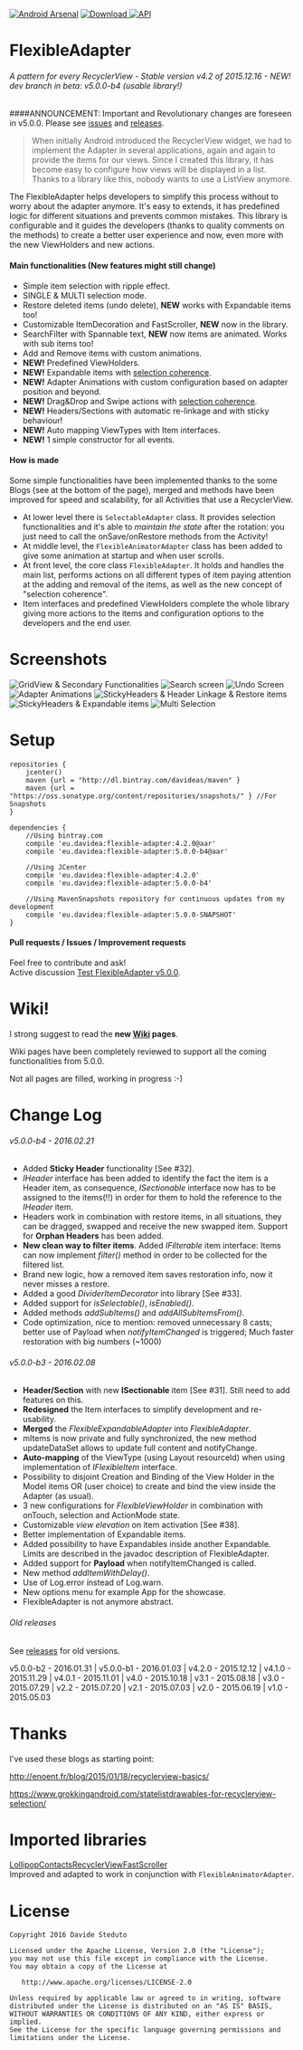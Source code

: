 [![Android Arsenal](https://img.shields.io/badge/Android%20Arsenal-FlexibleAdapter-green.svg?style=flat)](https://android-arsenal.com/details/1/2207) [![Download](https://api.bintray.com/packages/davideas/maven/flexible-adapter/images/download.svg) ](https://bintray.com/davideas/maven/flexible-adapter/_latestVersion) [![API](https://img.shields.io/badge/API-14%2B-brightgreen.svg?style=flat)](https://android-arsenal.com/api?level=14)

# FlexibleAdapter

###### A pattern for every RecyclerView - Stable version v4.2 of 2015.12.16 - NEW! dev branch in beta: v5.0.0-b4 (usable library!)

####ANNOUNCEMENT: Important and Revolutionary changes are foreseen in v5.0.0. Please see [issues](https://github.com/davideas/FlexibleAdapter/issues) and [releases](https://github.com/davideas/FlexibleAdapter/releases).

> When initially Android introduced the RecyclerView widget, we had to implement the Adapter in several applications, again and again to provide the items for our views. Since I created this library, it has become easy to configure how views will be displayed in a list. Thanks to a library like this, nobody wants to use a ListView anymore.

The FlexibleAdapter helps developers to simplify this process without to worry about the adapter anymore. It's easy to extends, it has predefined logic for different situations and prevents common mistakes.
This library is configurable and it guides the developers (thanks to quality comments on the methods) to create a better user experience and now, even more with the new ViewHolders and new actions.

#### Main functionalities (New features might still change)
* Simple item selection with ripple effect.
* SINGLE & MULTI selection mode.
* Restore deleted items (undo delete), **NEW** works with Expandable items too!
* Customizable ItemDecoration and FastScroller, **NEW** now in the library.
* SearchFilter with Spannable text, **NEW** now items are animated. Works with sub items too!
* Add and Remove items with custom animations.
* **NEW!** Predefined ViewHolders.
* **NEW!** Expandable items with <u>selection coherence</u>.
* **NEW!** Adapter Animations with custom configuration based on adapter position and beyond.
* **NEW!** Drag&Drop and Swipe actions with <u>selection coherence</u>.
* **NEW!** Headers/Sections with automatic re-linkage and with sticky behaviour!
* **NEW!** Auto mapping ViewTypes with Item interfaces.
* **NEW!** 1 simple constructor for all events.

#### How is made
Some simple functionalities have been implemented thanks to the some Blogs (see at the bottom of the page), merged and methods have been improved for speed and scalability, for all Activities that use a RecyclerView.

* At lower level there is `SelectableAdapter` class. It provides selection functionalities and it's able to _maintain the state_ after the rotation: you just need to call the onSave/onRestore methods from the Activity!
* At middle level, the `FlexibleAnimatorAdapter` class has been added to give some animation at startup and when user scrolls.
* At front level, the core class `FlexibleAdapter`. It holds and handles the main list, performs actions on all different types of item paying attention at the adding and removal of the items, as well as the new concept of "selection coherence".
* Item interfaces and predefined ViewHolders complete the whole library giving more actions to the items and configuration options to the developers and the end user.

# Screenshots
![GridView & Secondary Functionalities](/screenshots/gridview_secondary_functionalities.png)
![Search screen](/screenshots/search.png)
![Undo Screen](/screenshots/undo.png)
![Adapter Animations](/screenshots/adapter_animations.png)
![StickyHeaders & Header Linkage & Restore items](/screenshots/stickyheaders_headerlinkage_restoreitems.png)
![StickyHeaders & Expandable items](/screenshots/stickyheaders_expandableitems.png)
![Multi Selection](/screenshots/multi_selection.png)

# Setup
```
repositories {
	jcenter()
	maven {url = "http://dl.bintray.com/davideas/maven" }
	maven {url = "https://oss.sonatype.org/content/repositories/snapshots/" } //For Snapshots
}
```
```
dependencies {
	//Using bintray.com
	compile 'eu.davidea:flexible-adapter:4.2.0@aar'
	compile 'eu.davidea:flexible-adapter:5.0.0-b4@aar'
	
	//Using JCenter
	compile 'eu.davidea:flexible-adapter:4.2.0'
	compile 'eu.davidea:flexible-adapter:5.0.0-b4'
	
	//Using MavenSnapshots repository for continuous updates from my development
	compile 'eu.davidea:flexible-adapter:5.0.0-SNAPSHOT'
}
```

#### Pull requests / Issues / Improvement requests
Feel free to contribute and ask!<br/>
Active discussion [Test FlexibleAdapter v5.0.0](https://github.com/davideas/FlexibleAdapter/issues/39).

# Wiki!
I strong suggest to read the **new [Wiki](https://github.com/davideas/FlexibleAdapter/wiki) pages**.

Wiki pages have been completely reviewed to support all the coming functionalities from 5.0.0.

Not all pages are filled, working in progress :-)

# Change Log
###### v5.0.0-b4 - 2016.02.21
- Added **Sticky Header** functionality [See #32].
- _IHeader_ interface has been added to identify the fact the item is a Header item, as consequence, _ISectionable_ interface now has to be assigned to the items(!!) in order for them to hold the reference to the _IHeader_ item.
- Headers work in combination with restore items, in all situations, they can be dragged, swapped and receive the new swapped item. Support for **Orphan Headers** has been added.
- **New clean way to filter items**. Added _IFilterable_ item interface: Items can now implement _filter()_ method in order to be collected for the filtered list. 
- Brand new logic, how a removed item saves restoration info, now it never misses a restore. 
- Added a good _DividerItemDecorator_ into library [See #33].
- Added support for _isSelectable()_, _isEnabled()_.
- Added methods _addSubItems()_ and _addAllSubItemsFrom()_.
- Code optimization, nice to mention: removed unnecessary 8 casts; better use of Payload when _notifyItemChanged_ is triggered; Much faster restoration with big numbers (~1000)

###### v5.0.0-b3 - 2016.02.08
- **Header/Section** with new **ISectionable** item [See #31]. Still need to add features on this.
- **Redesigned** the Item interfaces to simplify development and re-usability.
- **Merged** the _FlexibleExpandableAdapter_ into _FlexibleAdapter_.
- mItems is now private and fully synchronized, the new method updateDataSet allows to update full content and notifyChange.
- **Auto-mapping** of the ViewType (using Layout resourceId) when using implementation of _IFlexibleItem_ interface.
- Possibility to disjoint Creation and Binding of the View Holder in the Model items OR (user choice) to create and bind the view inside the Adapter (as usual).
- 3 new configurations for _FlexibleViewHolder_ in combination with onTouch, selection and ActionMode state.
- Customizable _view elevation_ on item activation [See #38].
- Better implementation of Expandable items.
- Added possibility to have Expandables inside another Expandable. Limits are described in the javadoc description of FlexibleAdapter.
- Added support for **Payload** when notifyItemChanged is called.
- New method _addItemWithDelay()_.
- Use of Log.error instead of Log.warn.
- New options menu for example App for the showcase.
- FlexibleAdapter is not anymore abstract.

###### Old releases
See [releases](https://github.com/davideas/FlexibleAdapter/releases) for old versions.

v5.0.0-b2 - 2016.01.31 | v5.0.0-b1 - 2016.01.03 |
v4.2.0 - 2015.12.12 | v4.1.0 - 2015.11.29 |
v4.0.1 - 2015.11.01 | v4.0 - 2015.10.18 |
v3.1 - 2015.08.18 | v3.0 - 2015.07.29 |
v2.2 - 2015.07.20 | v2.1 - 2015.07.03 |
v2.0 - 2015.06.19 | v1.0 - 2015.05.03

# Thanks
I've used these blogs as starting point:

http://enoent.fr/blog/2015/01/18/recyclerview-basics/

https://www.grokkingandroid.com/statelistdrawables-for-recyclerview-selection/

# Imported libraries

[LollipopContactsRecyclerViewFastScroller](https://github.com/AndroidDeveloperLB/LollipopContactsRecyclerViewFastScroller)<br/>
Improved and adapted to work in conjunction with `FlexibleAnimatorAdapter`.

# License

    Copyright 2016 Davide Steduto

    Licensed under the Apache License, Version 2.0 (the "License");
    you may not use this file except in compliance with the License.
    You may obtain a copy of the License at

       http://www.apache.org/licenses/LICENSE-2.0

    Unless required by applicable law or agreed to in writing, software
    distributed under the License is distributed on an "AS IS" BASIS,
    WITHOUT WARRANTIES OR CONDITIONS OF ANY KIND, either express or implied.
    See the License for the specific language governing permissions and
    limitations under the License.
